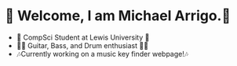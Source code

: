 # 👋 Welcome, I am Michael Arrigo.👋

 - 🏫 CompSci Student at Lewis University 🏫
 - 🎸🥁 Guitar, Bass, and Drum enthusiast 🎸🥁
 - 🎶Currently working on a music key finder webpage!🎶
<!--
**MikeTheStrat/MikeTheStrat** is a ✨ _special_ ✨ repository because its `README.md` (this file) appears on your GitHub profile.

Here are some ideas to get you started:

- 🔭 I’m currently working on ...
- 🌱 I’m currently learning ...
- 👯 I’m looking to collaborate on ...
- 🤔 I’m looking for help with ...
- 💬 Ask me about ...
- 📫 How to reach me: ...
- 😄 Pronouns: ...
- ⚡ Fun fact: ...
-->
